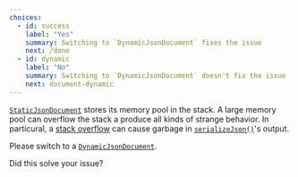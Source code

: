 ```yaml
---
choices:
  - id: success
    label: "Yes"
    summary: Switching to `DynamicJsonDocument` fixes the issue
    next: /done
  - id: dynamic
    label: "No"
    summary: Switching to `DynamicJsonDocument` doesn't fix the issue
    next: document-dynamic
---
```


[`StaticJsonDocument`](/v6/api/staticjsondocument/) stores its memory pool in the stack.
A large memory pool can overflow the stack a produce all kinds of strange behavior.
In particural, a [stack overflow](https://en.wikipedia.org/wiki/Stack_buffer_overflow) can cause garbage in [`serializeJson()`](/v6/api/json/serializejson/)'s output.

Please switch to a [`DynamicJsonDocument`](/v6/api/dynamicjsondocument/).

Did this solve your issue?